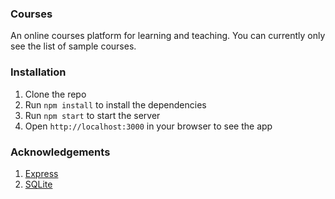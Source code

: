 ### Courses

An online courses platform for learning and teaching. You can currently only see the list of sample courses.

### Installation

1. Clone the repo
2. Run `npm install` to install the dependencies
3. Run `npm start` to start the server
4. Open `http://localhost:3000` in your browser to see the app

### Acknowledgements

1. [Express](http://expressjs.com/)
2. [SQLite](https://www.sqlite.org/)

